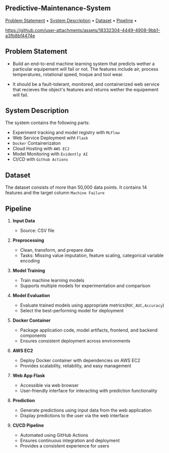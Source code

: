 ## Predictive-Maintenance-System
<p>
<a href="#problem">Problem Statement</a> •
<a href="#system">System Description</a> •
<a href ="#dataset">Dataset<a> •
<a href ="#pipeline">Pipeline<a> •
</p>

https://github.com/user-attachments/assets/18332304-4449-4908-9bb1-a3fb8bf4474e

<a id='porblem'></a>
## Problem Statement
- Build an end-to-end machine learning system that predicts wether a particular equipement will fail or not. The features include air, process temperatures, rotational speed, troque and tool wear.

- It should be a fault-tolerant, monitored, and containerized web service that recieves the object's features and returns wether the equipement will fail.
<a id='system'></a>
## System Description
The system contains the following parts:
- Experiment tracking and model registry with `MLFlow`
- Web Service Deployment wiht `Flask`
- `Docker` Containerizaton
- Cloud Hosting with `AWS EC2`
- Model Monitoring with `Evidently AI`
- CI/CD with `Github Actions`

<a id='dataset'></a>
## Dataset
The dataset consists of more than 50,000 data points. It contains 14 features and the target column `Machine Failure`
<a id='pipeline'></a>
## Pipeline
1. **Input Data**
   - Source: CSV file

2. **Preprocessing**
   - Clean, transform, and prepare data
   - Tasks: Missing value imputation, feature scaling, categorical variable encoding

3. **Model Training**
   - Train machine learning models
   - Supports multiple models for experimentation and comparison

4. **Model Evaluation**
   - Evaluate trained models using appropriate metrics(`ROC_AUC,Accuracy`)
   - Select the best-performing model for deployment

5. **Docker Container**
   - Package application code, model artifacts, frontend, and backend components
   - Ensures consistent deployment across environments

6. **AWS EC2**
   - Deploy Docker container with dependencies on AWS EC2
   - Provides scalability, reliability, and easy management

7. **Web App Flask**
   - Accessible via web browser
   - User-friendly interface for interacting with prediction functionality

8. **Prediction**
   - Generate predictions using input data from the web application
   - Display predictions to the user via the web interface

9. **CI/CD Pipeline**
    - Automated using GitHub Actions
    - Ensures continuous integration and deployment
    - Provides a consistent experience for users


